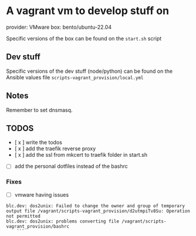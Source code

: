 # A vagrant vm to develop stuff on

provider: VMware
box: bento/ubuntu-22.04

Specific versions of the box can be found on the `start.sh` script

## Dev stuff
Specific versions of the dev stuff (node/python) can be found on the Ansible values file `scripts-vagrant_provision/local.yml`

## Notes
Remember to set dnsmasq.

## TODOS
- [ x ] write the todos
- [ x ] add the traefik reverse proxy
- [ x ] add the ssl from mkcert to traefik folder in start.sh
- [ ] add the personal dotfiles instead of the bashrc

### Fixes
- [ ] vmware having issues 
```
blc.dev: dos2unix: Failed to change the owner and group of temporary output file /vagrant/scripts-vagrant_provision/d2utmpiTv8Su: Operation not permitted
blc.dev: dos2unix: problems converting file /vagrant/scripts-vagrant_provision/bashrc
    ```
